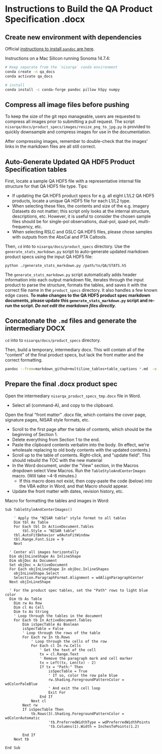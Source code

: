 # Instructions to Build the QA Product Specification .docx

## Create new environment with dependencies
Official [instructions to install `pandoc` are here](https://pandoc.org/installing.html).

Instructions on a Mac Silicon running Sonoma 14.7.4:
```bash
# Keep separate from the `nisarqa` conda environment
conda create -n qa_docs
conda activate qa_docs

# install
conda install -c conda-forge pandoc pillow h5py numpy
```

## Compress all image files before pushing
To keep the size of the git repo manageable, users are requested to compress all images prior to submitting a pull request. The script `nisarqa/docs/product_specs/images/resize_png_to_jpg.py` is provided to quickly downsample and compress images for use in the documentation.

After compressing images, remember to double-check that the images' links in the markdown files are all still correct.


## Auto-Generate Updated QA HDF5 Product Specification tables

First, locate a sample QA HDF5 file with a representative internal file structure for that QA HDF5 file type. Tips:
* If updating the QA HDF5 product specs for e.g. all eight L1/L2 QA HDF5 products, locate a unique QA HDF5 file for each L1/L2 type.
* When selecting these files, the contents and size of the e.g. imagery Datasets do not matter; this script only looks at the internal structure, descriptions, etc. However, it is useful to consider the chosen sample files should be for single-pol observations, dual-pol, quad-pol, multi-frequency, etc. 
* When selecting RSLC and GSLC QA HDF5 files, please chose samples with outputs from the AbsCal and PTA Caltools.

Then, `cd` into to `nisarqa/docs/product_specs` directory. Use the `generate_stats_markdown.py` script to auto-generate updated markdown product specs using the input QA HDF5 file:

```
python ./generate_stats_markdown.py /path/to/QA/STATS.h5
```

The `generate_stats_markdown.py` script automatically adds header information into each output markdown file, iterates through the input product to parse the structure, formats the tables, and saves it with the correct file name in the `product_specs` directory. It also handles a few known edge cases. **To make changes to the QA HDF5 product spec markdown documents, please update this `generate_stats_markdown.py` script and re-run the script. _Do not edit the markdown files directly._**


## Concatonate the `.md` files and generate the intermediary DOCX

`cd` into to `nisarqa/docs/product_specs` directory. 

Then, build a temporary, intermediary docx. This will
contain all of the "content" of the final product specs, but lack the front matter and the correct formatting.

```bash
pandoc --from=markdown_github+multiline_tables+table_captions *.md  -o nisarqa_product_specs_tmp.docx -V linkcolor=blue
```

## Prepare the final .docx product spec

Open the intermediary `nisarqa_product_specs_tmp.docx` file in Word.
 * Select all (command-A), and copy to the clipboard.

Open the final "front matter" .docx file, which contains the cover page, signature pages, NISAR style formats, etc.
* Scroll to the first page after the table of contents, which should be the beginning of Section 1.
* Delete everything from Section 1 to the end.
* Paste the clipboard contents verbatim into the body. (In effect, we're wholesale replacing to old body contents with the updated contents.)
* Scroll up to the table of contents. Right-click, and "update field". This should rebuild the TOC with the new material
* In the Word document, under the "View" section, in the Macros dropdown select View Macros. Run the `TableStyleAndCenterImages` macro. (Will take ~4-8 minutes.)
    - If this macro does not exist, then copy-paste the code (below) into the VBA editor in Word, and that Macro should appear.
* Update the front matter with dates, revision history, etc.


Macro for formatting the tables and images in Word:
```
Sub TableStyleAndCenterImages()
    
    ' Apply the "NISAR table" style format to all tables
    Dim tbl As Table
    For Each tbl In ActiveDocument.Tables
        tbl.Style = "NISAR table"
    tbl.AutoFitBehavior wdAutoFitWindow
    tbl.Range.Font.Size = 9
    Next

  ' Center all images horizontally
  Dim objInLineShape As InlineShape
  Dim objDoc As Document
  Set objDoc = ActiveDocument
  For Each objInLineShape In objDoc.InlineShapes
    objInLineShape.Select
    Selection.ParagraphFormat.Alignment = wdAlignParagraphCenter
  Next objInLineShape
  
  ' For the product spec tables, set the "Path" rows to light blue color
  Dim tb As Table
    Dim rw As Row
    Dim cl As Cell
    Dim tx As String
    ' Loop through the tables in the document
    For Each tb In ActiveDocument.Tables
        Dim isSpecTable As Boolean
        isSpecTable = False
        ' Loop through the rows of the table
        For Each rw In tb.Rows
            ' Loop through the cells of the row
            For Each cl In rw.Cells
                ' Get the text of the cell
                tx = cl.Range.Text
                ' Remove the paragraph mark and cell marker
                tx = Left(tx, Len(tx) - 2)
                If tx = "Path:" Then
                    isSpecTable = True
                    ' If so, color the row pale blue
                    rw.Shading.ForegroundPatternColor = wdColorPaleBlue
                    ' And exit the cell loop
                    Exit For
                End If
            Next cl
        Next rw
        If isSpecTable Then
            tb.Rows(3).Shading.ForegroundPatternColor = wdColorAutomatic
                    'tb.PreferredWidthType = wdPreferredWidthPoints
                    'tb.Columns(1).Width = InchesToPoints(1.2)

        End If
    Next tb
    
End Sub
```

